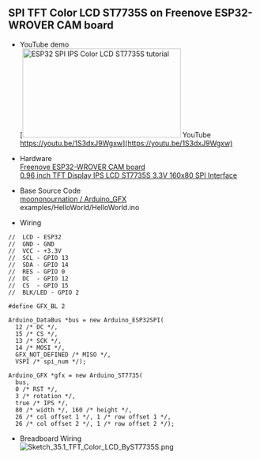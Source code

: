## SPI TFT Color LCD ST7735S on Freenove ESP32-WROVER CAM board

* YouTube demo  
[<img src="https://img.youtube.com/vi/1S3dxJ9Wgxw/maxresdefault.jpg" alt="ESP32 SPI IPS Color LCD ST7735S tutorial" title="ESP32 SPI IPS Color LCD ST7735S tutorial" width="320" height="180"> YouTube https://youtu.be/1S3dxJ9Wgxw](https://youtu.be/1S3dxJ9Wgxw)

* Hardware  
[Freenove ESP32-WROVER CAM board](https://www.amazon.co.jp/dp/B09BC1N9LL/ref=nosim?tag=freewing-22)  
[0.96 inch TFT Display IPS LCD ST7735S 3.3V 160x80 SPI Interface](https://www.amazon.co.jp/dp/B07S728JV4/ref=nosim?tag=freewing-22)  
  
* Base Source Code  
[moononournation / Arduino_GFX](https://github.com/moononournation/Arduino_GFX)  
examples/HelloWorld/HelloWorld.ino  
  
* Wiring  
```
//  LCD - ESP32  
//  GND - GND  
//  VCC - +3.3V  
//  SCL - GPIO 13  
//  SDA - GPIO 14  
//  RES - GPIO 0  
//  DC  - GPIO 12  
//  CS  - GPIO 15  
//  BLK/LED - GPIO 2  
```
```
#define GFX_BL 2

Arduino_DataBus *bus = new Arduino_ESP32SPI(
  12 /* DC */, 
  15 /* CS */,
  13 /* SCK */,
  14 /* MOSI */,
  GFX_NOT_DEFINED /* MISO */,
  VSPI /* spi_num */);

Arduino_GFX *gfx = new Arduino_ST7735(
  bus,
  0 /* RST */,
  3 /* rotation */,
  true /* IPS */,
  80 /* width */, 160 /* height */,
  26 /* col offset 1 */, 1 /* row offset 1 */,
  26 /* col offset 2 */, 1 /* row offset 2 */);
```

* Breadboard Wiring  
![Sketch_35.1_TFT_Color_LCD_ByST7735S.png](https://user-images.githubusercontent.com/16265606/223708544-2b4e0578-f5d9-4a69-a7a9-3fdd731d2eaa.png)
